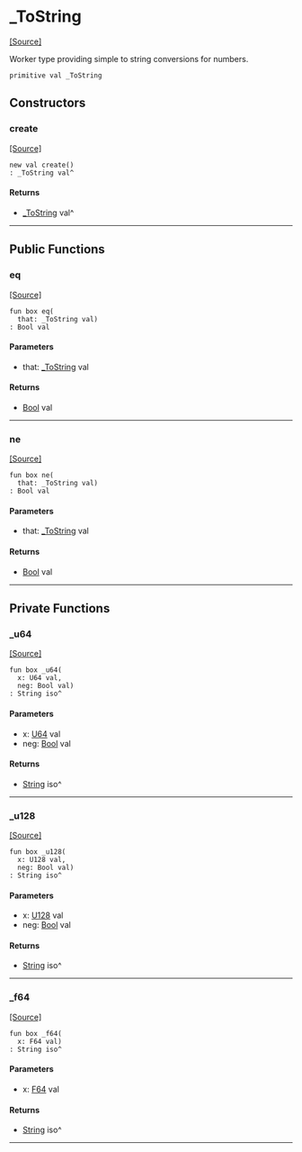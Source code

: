 # _ToString
<span class="source-link">[[Source]](src/builtin/_to_string.md#L-0-6)</span>

Worker type providing simple to string conversions for numbers.


```pony
primitive val _ToString
```

## Constructors

### create
<span class="source-link">[[Source]](src/builtin/_to_string.md#L-0-6)</span>


```pony
new val create()
: _ToString val^
```

#### Returns

* [_ToString](builtin-_ToString.md) val^

---

## Public Functions

### eq
<span class="source-link">[[Source]](src/builtin/_to_string.md#L-0-10)</span>


```pony
fun box eq(
  that: _ToString val)
: Bool val
```
#### Parameters

*   that: [_ToString](builtin-_ToString.md) val

#### Returns

* [Bool](builtin-Bool.md) val

---

### ne
<span class="source-link">[[Source]](src/builtin/_to_string.md#L-0-10)</span>


```pony
fun box ne(
  that: _ToString val)
: Bool val
```
#### Parameters

*   that: [_ToString](builtin-_ToString.md) val

#### Returns

* [Bool](builtin-Bool.md) val

---

## Private Functions

### _u64
<span class="source-link">[[Source]](src/builtin/_to_string.md#L-0-10)</span>


```pony
fun box _u64(
  x: U64 val,
  neg: Bool val)
: String iso^
```
#### Parameters

*   x: [U64](builtin-U64.md) val
*   neg: [Bool](builtin-Bool.md) val

#### Returns

* [String](builtin-String.md) iso^

---

### _u128
<span class="source-link">[[Source]](src/builtin/_to_string.md#L-0-33)</span>


```pony
fun box _u128(
  x: U128 val,
  neg: Bool val)
: String iso^
```
#### Parameters

*   x: [U128](builtin-U128.md) val
*   neg: [Bool](builtin-Bool.md) val

#### Returns

* [String](builtin-String.md) iso^

---

### _f64
<span class="source-link">[[Source]](src/builtin/_to_string.md#L-0-56)</span>


```pony
fun box _f64(
  x: F64 val)
: String iso^
```
#### Parameters

*   x: [F64](builtin-F64.md) val

#### Returns

* [String](builtin-String.md) iso^

---


